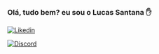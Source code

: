 ### Olá, tudo bem? eu sou o Lucas Santana ✋
[![Likedin](https://img.shields.io/badge/LinkedIn-0077B5?style=for-the-badge&logo=linkedin&logoColor=white)](https://www.linkedin.com/in/llucassantana/)

[![Discord](https://img.shields.io/badge/Discord-7289DA?style=for-the-badge&logo=discord&logoColor=white)](www.discord.gg/qVTjQu5HkY)



